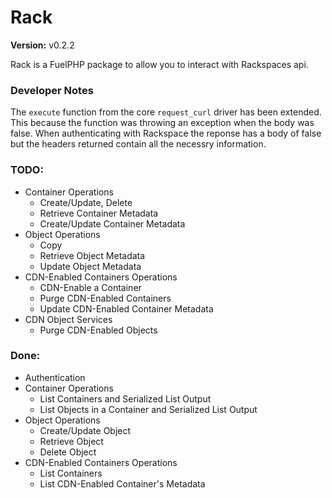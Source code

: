 Rack
====

**Version:** v0.2.2

Rack is a FuelPHP package to allow you to interact with Rackspaces api.

### Developer Notes

The `execute` function from the core `request_curl` driver has been extended.  This because the function was throwing an exception when the body was false.  When authenticating with Rackspace the reponse has a body of false but the headers returned contain all the necessry information.

### TODO:
* Container Operations
	*	Create/Update, Delete
	* Retrieve Container Metadata
	* Create/Update Container Metadata
* Object Operations
	* Copy
	* Retrieve Object Metadata
	* Update Object Metadata
* CDN-Enabled Containers Operations
	* CDN-Enable a Container
	* Purge CDN-Enabled Containers
	* Update CDN-Enabled Container Metadata
* CDN Object Services
	* Purge CDN-Enabled Objects

### Done:
* Authentication
* Container Operations
	*	List Containers and Serialized List Output
	* List Objects in a Container and Serialized List Output
* Object Operations
	* Create/Update Object
	* Retrieve Object
	* Delete Object
* CDN-Enabled Containers Operations
	* List Containers
	* List CDN-Enabled Container's Metadata

